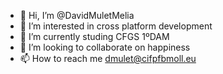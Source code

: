 - 👋 Hi, I’m @DavidMuletMelia
- 👀 I’m interested in cross platform development
- 🌱 I’m currently studing CFGS 1ºDAM
- 💞️ I’m looking to collaborate on happiness
- 📫 How to reach me dmulet@cifpfbmoll.eu

<!---
DavidMuletMelia/DavidMuletMelia is a ✨ special ✨ repository because its `README.md` (this file) appears on your GitHub profile.
You can click the Preview link to take a look at your changes.
--->
